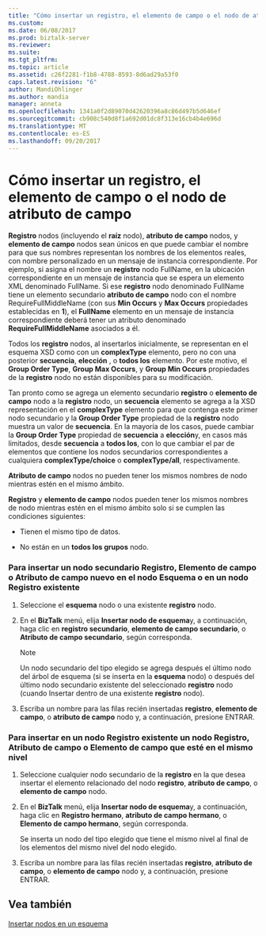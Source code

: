 ```yaml
---
title: "Cómo insertar un registro, el elemento de campo o el nodo de atributo de campo | Documentos de Microsoft"
ms.custom: 
ms.date: 06/08/2017
ms.prod: biztalk-server
ms.reviewer: 
ms.suite: 
ms.tgt_pltfrm: 
ms.topic: article
ms.assetid: c26f2281-f1b8-4788-8593-8d6ad29a53f0
caps.latest.revision: "6"
author: MandiOhlinger
ms.author: mandia
manager: anneta
ms.openlocfilehash: 1341a0f2d89070d42620396a8c86d497b5d646ef
ms.sourcegitcommit: cb908c540d8f1a692d01dc8f313e16cb4b4e696d
ms.translationtype: MT
ms.contentlocale: es-ES
ms.lasthandoff: 09/20/2017
---
```

# <a name="how-to-insert-a-record-field-element-or-field-attribute-node"></a>Cómo insertar un registro, el elemento de campo o el nodo de atributo de campo
**Registro** nodos (incluyendo el **raíz** nodo), **atributo de campo** nodos, y **elemento de campo** nodos sean únicos en que puede cambiar el nombre para que sus nombres representan los nombres de los elementos reales, con nombre personalizado en un mensaje de instancia correspondiente. Por ejemplo, si asigna el nombre un **registro** nodo FullName, en la ubicación correspondiente en un mensaje de instancia que se espera un elemento XML denominado FullName. Si ese **registro** nodo denominado FullName tiene un elemento secundario **atributo de campo** nodo con el nombre RequireFullMiddleName (con sus **Min Occurs** y **Max Occurs** propiedades establecidas en **1**), el **FullName** elemento en un mensaje de instancia correspondiente deberá tener un atributo denominado **RequireFullMiddleName** asociados a él.  
  
 Todos los **registro** nodos, al insertarlos inicialmente, se representan en el esquema XSD como con un **complexType** elemento, pero no con una posterior **secuencia**, **elección** , o **todos los** elemento. Por este motivo, el **Group Order Type**, **Group Max Occurs**, y **Group Min Occurs** propiedades de la **registro** nodo no están disponibles para su modificación.  
  
 Tan pronto como se agrega un elemento secundario **registro** o **elemento de campo** nodo a la **registro** nodo, un **secuencia** elemento se agrega a la XSD representación en el **complexType** elemento para que contenga este primer nodo secundario y la **Group Order Type** propiedad de la **registro** nodo muestra un valor de **secuencia**. En la mayoría de los casos, puede cambiar la **Group Order Type** propiedad de **secuencia** a **elección**y, en casos más limitados, desde **secuencia**  a **todos los**, con lo que cambiar el par de elementos que contiene los nodos secundarios correspondientes a cualquiera **complexType/choice** o **complexType/all**, respectivamente.  
  
 **Atributo de campo** nodos no pueden tener los mismos nombres de nodo mientras estén en el mismo ámbito.  
  
 **Registro** y **elemento de campo** nodos pueden tener los mismos nombres de nodo mientras estén en el mismo ámbito solo si se cumplen las condiciones siguientes:  
  
-   Tienen el mismo tipo de datos.  
  
-   No están en un **todos los grupos** nodo.  
  
### <a name="to-insert-a-new-child-record-node-field-element-node-or-field-attribute-node-within-the-schema-node-or-an-existing-record-node"></a>Para insertar un nodo secundario Registro, Elemento de campo o Atributo de campo nuevo en el nodo Esquema o en un nodo Registro existente  
  
1.  Seleccione el **esquema** nodo o una existente **registro** nodo.  
  
2.  En el **BizTalk** menú, elija **Insertar nodo de esquema**y, a continuación, haga clic en **registro secundario**, **elemento de campo secundario**, o  **Atributo de campo secundario**, según corresponda.  
  
    > [!NOTE]
    >  Un nodo secundario del tipo elegido se agrega después el último nodo del árbol de esquema (si se inserta en la **esquema** nodo) o después del último nodo secundario existente del seleccionado **registro** nodo (cuando Insertar dentro de una existente **registro** nodo).  
  
3.  Escriba un nombre para las filas recién insertadas **registro**, **elemento de campo**, o **atributo de campo** nodo y, a continuación, presione ENTRAR.  
  
### <a name="to-insert-a-sibling-record-node-field-attribute-node-or-field-element-node-within-an-existing-record-node"></a>Para insertar en un nodo Registro existente un nodo Registro, Atributo de campo o Elemento de campo que esté en el mismo nivel  
  
1.  Seleccione cualquier nodo secundario de la **registro** en la que desea insertar el elemento relacionado del nodo **registro**, **atributo de campo**, o **elemento de campo** nodo.  
  
2.  En el **BizTalk** menú, elija **Insertar nodo de esquema**y, a continuación, haga clic en **Registro hermano**, **atributo de campo hermano**, o **Elemento de campo hermano**, según corresponda.  
  
     Se inserta un nodo del tipo elegido que tiene el mismo nivel al final de los elementos del mismo nivel del nodo elegido.  
  
3.  Escriba un nombre para las filas recién insertadas **registro**, **atributo de campo**, o **elemento de campo** nodo y, a continuación, presione ENTRAR.  
  
## <a name="see-also"></a>Vea también  
 [Insertar nodos en un esquema](../core/inserting-nodes-into-a-schema.md)